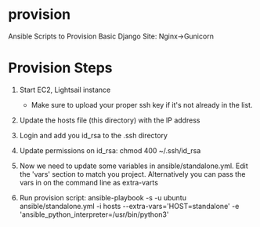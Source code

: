 # provision
Ansible Scripts to Provision Basic Django Site:  Nginx->Gunicorn

# Provision Steps

1) Start EC2, Lightsail instance
   - Make sure to upload your proper ssh key if it's not already in the list.

2) Update the hosts file (this directory) with the IP address

3) Login and add you id_rsa to the .ssh directory
4) Update permissions on id_rsa:  chmod 400 ~/.ssh/id_rsa

5) Now we need to update some variables in ansible/standalone.yml.  Edit the 'vars' section to match you project.  Alternatively you can pass the vars in on the command line as extra-varts

6) Run provision script:
ansible-playbook  -s -u ubuntu ansible/standalone.yml -i hosts --extra-vars='HOST=standalone' -e 'ansible_python_interpreter=/usr/bin/python3'
